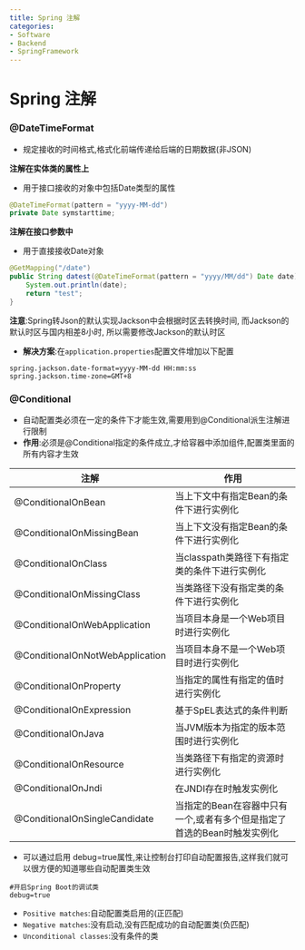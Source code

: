 ```yaml
---
title: Spring 注解
categories:
- Software
- Backend
- SpringFramework
---
```

# Spring 注解

### @DateTimeFormat

- 规定接收的时间格式,格式化前端传递给后端的日期数据(非JSON)

**注解在实体类的属性上**

- 用于接口接收的对象中包括Date类型的属性

```java
@DateTimeFormat(pattern = "yyyy-MM-dd")
private Date symstarttime;
```

**注解在接口参数中**

- 用于直接接收Date对象

```java
@GetMapping("/date")
public String datest(@DateTimeFormat(pattern = "yyyy/MM/dd") Date date){
    System.out.println(date);
    return "test";
}
```

**注意**:Spring转Json的默认实现Jackson中会根据时区去转换时间, 而Jackson的默认时区与国内相差8小时, 所以需要修改Jackson的默认时区

- **解决方案**:在`application.properties`配置文件增加以下配置

```properties
spring.jackson.date-format=yyyy-MM-dd HH:mm:ss
spring.jackson.time-zone=GMT+8
```

### @Conditional

- 自动配置类必须在一定的条件下才能生效,需要用到@Conditional派生注解进行限制
- **作用**:必须是@Conditional指定的条件成立,才给容器中添加组件,配置类里面的所有内容才生效

| 注解                            | 作用                                                         |
| ------------------------------- | ------------------------------------------------------------ |
| @ConditionalOnBean              | 当上下文中有指定Bean的条件下进行实例化                       |
| @ConditionalOnMissingBean       | 当上下文没有指定Bean的条件下进行实例化                       |
| @ConditionalOnClass             | 当classpath类路径下有指定类的条件下进行实例化                |
| @ConditionalOnMissingClass      | 当类路径下没有指定类的条件下进行实例化                       |
| @ConditionalOnWebApplication    | 当项目本身是一个Web项目时进行实例化                          |
| @ConditionalOnNotWebApplication | 当项目本身不是一个Web项目时进行实例化                        |
| @ConditionalOnProperty          | 当指定的属性有指定的值时进行实例化                           |
| @ConditionalOnExpression        | 基于SpEL表达式的条件判断                                     |
| @ConditionalOnJava              | 当JVM版本为指定的版本范围时进行实例化                        |
| @ConditionalOnResource          | 当类路径下有指定的资源时进行实例化                           |
| @ConditionalOnJndi              | 在JNDI存在时触发实例化                                       |
| @ConditionalOnSingleCandidate   | 当指定的Bean在容器中只有一个,或者有多个但是指定了首选的Bean时触发实例化 |

- 可以通过启用 debug=true属性,来让控制台打印自动配置报告,这样我们就可以很方便的知道哪些自动配置类生效

```properties
#开启Spring Boot的调试类
debug=true
```

- `Positive matches`:自动配置类启用的(正匹配)
- `Negative matches`:没有启动,没有匹配成功的自动配置类(负匹配)
- `Unconditional classes`:没有条件的类
